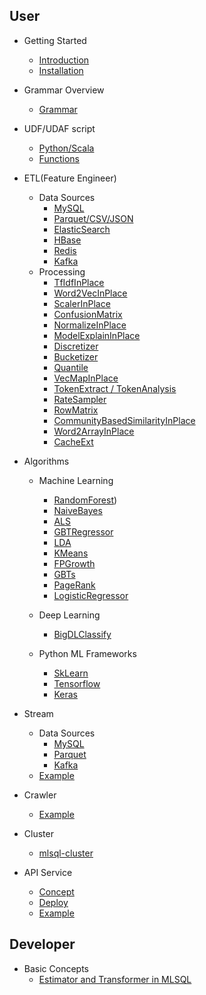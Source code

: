## User

- Getting Started
    - [Introduction](https://github.com/allwefantasy/streamingpro/blob/master/docs/docv2/Introduction.md)
    - [Installation](https://github.com/allwefantasy/streamingpro/blob/master/docs/docv2/getting_started/installation.md)
- Grammar Overview
    - [Grammar](https://github.com/allwefantasy/streamingpro/blob/master/docs/docv2/getting_started/mlsql-grammar.md)
- UDF/UDAF script
    - [Python/Scala](https://github.com/allwefantasy/streamingpro/blob/master/docs/en/mlsql-script-support.md)
    - [Functions](https://github.com/allwefantasy/streamingpro/blob/master/docs/mlsql-functions.md)
- ETL(Feature Engineer)
    - Data Sources
        - [MySQL](https://github.com/allwefantasy/streamingpro/blob/master/docs/docv2/datasources/mysql.md)
        - [Parquet/CSV/JSON]()
        - [ElasticSearch]()
        - [HBase]()
        - [Redis]()
        - [Kafka]()
    - Processing
        - [TfIdfInPlace](https://github.com/allwefantasy/streamingpro/blob/master/docs/docv2/processing/TfIdfInPlace.md)
        - [Word2VecInPlace](https://github.com/allwefantasy/streamingpro/blob/master/docs/docv2/processing/Word2VecInPlace.md)
        - [ScalerInPlace](#scalerinplace)
        - [ConfusionMatrix](#confusionmatrix)
        - [NormalizeInPlace](#normalizeinplace)
        - [ModelExplainInPlace](#modelexplaininplace)
        - [Discretizer](#discretizer)
        - [Bucketizer](#bucketizer方式)
        - [Quantile](#quantile方式)
        - [VecMapInPlace](#vecmapinplace)
        - [TokenExtract / TokenAnalysis](#tokenextract--tokenanalysis)
        - [RateSampler](#ratesampler)
        - [RowMatrix](#rowmatrix)
        - [CommunityBasedSimilarityInPlace](#communitybasedsimilarityonplace)
        - [Word2ArrayInPlace](#word2arrayinplace)
        - [CacheExt](https://github.com/allwefantasy/streamingpro/blob/master/docs/docv2/processing/CacheExt.md)

- Algorithms
    - Machine Learning
        - [RandomForest](https://github.com/allwefantasy/streamingpro/blob/master/docs/docv2/algorithms/RandomForest.md))
        - [NaiveBayes]()
        - [ALS]()
        - [GBTRegressor](#gbtregressor)
        - [LDA](https://github.com/allwefantasy/streamingpro/blob/master/docs/docv2/algorithms/LDA.md)
        - [KMeans](#kmeans)
        - [FPGrowth](#fpgrowth)
        - [GBTs](#gbts)
        - [PageRank](#pagerank)
        - [LogisticRegressor](#logisticregressor)

    - Deep Learning
        - [BigDLClassify](https://gist.github.com/allwefantasy/59d1f89026d8049e23f182c7d1de2870)
    - Python ML Frameworks
        - [SkLearn]()
        - [Tensorflow]()
        - [Keras]()

- Stream
    - Data Sources
        - [MySQL]()
        - [Parquet]()
        - [Kafka]()
    - [Example](https://github.com/allwefantasy/streamingpro/blob/master/docs/en/mlsql-stream.md)

- Crawler
    - [Example](https://github.com/allwefantasy/streamingpro/blob/master/docs/crawler.md)
    
- Cluster
    - [mlsql-cluster](https://github.com/allwefantasy/streamingpro/blob/master/docs/docv2/cluster/cluster.md)    

- API Service
    - [Concept]()
    - [Deploy]()
    - [Example]()

## Developer

- Basic Concepts
    - [Estimator and Transformer in MLSQL](https://github.com/allwefantasy/streamingpro/blob/master/docs/docv2/contribute/estimator-transformer-in-mlsql.md)
